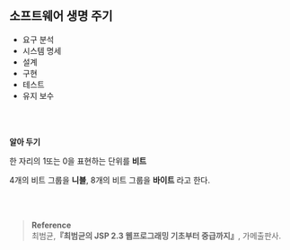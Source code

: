 ## 소프트웨어 생명 주기

- 요구 분석
- 시스템 명세
- 설계
- 구현
- 테스트
- 유지 보수


<br/><br/>

**알아 두기** <br/>

한 자리의 1또는 0을 표현하는 단위를 **비트** <br/>

4개의 비트 그룹을 **니블**, 8개의 비트 그룹을 **바이트** 라고 한다.

<br/><br/>

>**Reference** 
> <br/>
최범균,**『**최범균의 JSP 2.3 웹프로그래밍 기초부터 중급까지**』**, 가메출판사.